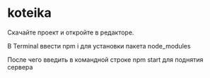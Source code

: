 # koteika

Скачайте проект и откройте в редакторе.

В Terminal ввести npm i для установки пакета node_modules

После чего введить в командной строке npm start для поднятия сервера
